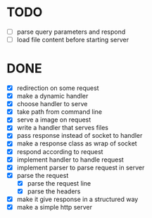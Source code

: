 # TODO

- [ ] parse query parameters and respond 
- [ ] load file content before starting server

# DONE

- [x] redirection on some request
- [x] make a dynamic handler
- [x] choose handler to serve
- [x] take path from command line
- [x] serve a image on request
- [x] write a handler that serves files
- [x] pass response instead of socket to handler
- [x] make a response class as wrap of socket
- [x] respond according to request
- [x] implement handler to handle request
- [x] implement parser to parse request in server
- [x] parse the request
  - [x] parse the request line
  - [x] parse the headers
- [x] make it give response in a structured way
- [x] make a simple http server
